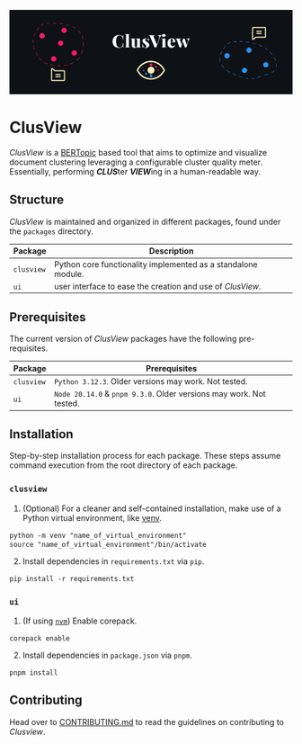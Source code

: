 ![ClusView Banner](assets/ClusView_Banner.png)

# ClusView
*ClusView* is a [BERTopic](https://maartengr.github.io/BERTopic/index.html) based tool that aims to optimize and visualize document clustering leveraging a configurable cluster quality meter. Essentially, performing ***CLUS***ter ***VIEW***ing in a human-readable way.

## Structure
*ClusView* is maintained and organized in different packages, found under the `packages` directory.

| Package       | Description                                                    |
| ------------- | -------------------------------------------------------------- |
| `clusview`    | Python core functionality implemented as a standalone module.  |
| `ui`          | user interface to ease the creation and use of *ClusView*.     |

## Prerequisites
The current version of *ClusView* packages have the following pre-requisites.

| Package       | Prerequisites                                                       |
| ------------- | ------------------------------------------------------------------- |
| `clusview`    | `Python 3.12.3`. Older versions may work. Not tested.               |
| `ui`          | `Node 20.14.0` & `pnpm 9.3.0`. Older versions may work. Not tested. |


## Installation
Step-by-step installation process for each package. These steps assume command execution from the root directory of each package.

### `clusview`
1. (Optional) For a cleaner and self-contained installation, make use of a Python virtual environment, like [venv](https://docs.python.org/3/library/venv.html).
```console
python -m venv "name_of_virtual_environment"
source "name_of_virtual_environment"/bin/activate
```

2. Install dependencies in `requirements.txt` via `pip`.
```console
pip install -r requirements.txt
```

### `ui`
1. (If using [`nvm`](https://github.com/nvm-sh/nvm)) Enable corepack.
```console
corepack enable
```

2. Install dependencies in `package.json` via `pnpm`.
```console
pnpm install
```

## Contributing
Head over to [CONTRIBUTING.md](CONTRIBUTING.md) to read the guidelines on contributing to *Clusview*.